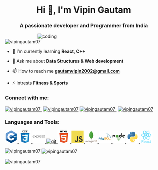 
<h1 align="center">Hi 👋, I'm Vipin Gautam</h1>
<h3 align="center">A passionate developer and Programmer from India</h3>

<img align="right" alt="coding" width="400" src="https://user-images.githubusercontent.com/95081432/230739606-e05fdaf8-fd3f-4bf4-b16a-523ef3cd17f6.png">

<p align="left"> <img src="https://komarev.com/ghpvc/?username=vipingautam07&label=Profile%20views&color=0e75b6&style=flat" alt="vipingautam07" /> </p>

- 🌱 I’m currently learning **React, C++**

- 💬 Ask me about **Data Structures & Web development**

- 📫 How to reach me **gautamvipin2002@gmail.com**

- ⚡ Intrests **Fitness & Sports**

<h3 align="left">Connect with me:</h3>
<p align="left">
<a href="https://twitter.com/vipingautam07_" target="blank"><img align="center" src="https://raw.githubusercontent.com/rahuldkjain/github-profile-readme-generator/master/src/images/icons/Social/twitter.svg" alt="vipingautam07_" height="30" width="40" /></a>
<a href="https://linkedin.com/in/vipingautam07" target="blank"><img align="center" src="https://raw.githubusercontent.com/rahuldkjain/github-profile-readme-generator/master/src/images/icons/Social/linked-in-alt.svg" alt="vipingautam07" height="30" width="40" /></a>
<a href="https://instagram.com/vipingautam07_" target="blank"><img align="center" src="https://raw.githubusercontent.com/rahuldkjain/github-profile-readme-generator/master/src/images/icons/Social/instagram.svg" alt="vipingautam07_" height="30" width="40" /></a>
<a href="https://www.leetcode.com/vipingautam07" target="blank"><img align="center" src="https://raw.githubusercontent.com/rahuldkjain/github-profile-readme-generator/master/src/images/icons/Social/leet-code.svg" alt="vipingautam07" height="30" width="40" /></a>
</p>

<h3 align="left">Languages and Tools:</h3>
<p align="left"> <a href="https://www.w3schools.com/cpp/" target="_blank" rel="noreferrer"> <img src="https://raw.githubusercontent.com/devicons/devicon/master/icons/cplusplus/cplusplus-original.svg" alt="cplusplus" width="40" height="40"/> </a> <a href="https://www.w3schools.com/css/" target="_blank" rel="noreferrer"> <img src="https://raw.githubusercontent.com/devicons/devicon/master/icons/css3/css3-original-wordmark.svg" alt="css3" width="40" height="40"/> </a> <a href="https://expressjs.com" target="_blank" rel="noreferrer"> <img src="https://raw.githubusercontent.com/devicons/devicon/master/icons/express/express-original-wordmark.svg" alt="express" width="40" height="40"/> </a> <a href="https://git-scm.com/" target="_blank" rel="noreferrer"> <img src="https://www.vectorlogo.zone/logos/git-scm/git-scm-icon.svg" alt="git" width="40" height="40"/> </a> <a href="https://www.w3.org/html/" target="_blank" rel="noreferrer"> <img src="https://raw.githubusercontent.com/devicons/devicon/master/icons/html5/html5-original-wordmark.svg" alt="html5" width="40" height="40"/> </a> <a href="https://developer.mozilla.org/en-US/docs/Web/JavaScript" target="_blank" rel="noreferrer"> <img src="https://raw.githubusercontent.com/devicons/devicon/master/icons/javascript/javascript-original.svg" alt="javascript" width="40" height="40"/> </a> <a href="https://www.mongodb.com/" target="_blank" rel="noreferrer"> <img src="https://raw.githubusercontent.com/devicons/devicon/master/icons/mongodb/mongodb-original-wordmark.svg" alt="mongodb" width="40" height="40"/> </a> <a href="https://www.mysql.com/" target="_blank" rel="noreferrer"> <img src="https://raw.githubusercontent.com/devicons/devicon/master/icons/mysql/mysql-original-wordmark.svg" alt="mysql" width="40" height="40"/> </a> <a href="https://nodejs.org" target="_blank" rel="noreferrer"> <img src="https://raw.githubusercontent.com/devicons/devicon/master/icons/nodejs/nodejs-original-wordmark.svg" alt="nodejs" width="40" height="40"/> </a> <a href="https://www.python.org" target="_blank" rel="noreferrer"> <img src="https://raw.githubusercontent.com/devicons/devicon/master/icons/python/python-original.svg" alt="python" width="40" height="40"/> </a> <a href="https://reactjs.org/" target="_blank" rel="noreferrer"> <img src="https://raw.githubusercontent.com/devicons/devicon/master/icons/react/react-original-wordmark.svg" alt="react" width="40" height="40"/> </a> </p>

<p><img align="left" src="https://github-readme-stats.vercel.app/api/top-langs?username=vipingautam07&show_icons=true&locale=en&layout=compact" alt="vipingautam07" /></p>

<p>&nbsp;<img align="center" src="https://github-readme-stats.vercel.app/api?username=vipingautam07&show_icons=true&locale=en" alt="vipingautam07" /></p>

<p><img align="center" src="https://github-readme-streak-stats.herokuapp.com/?user=vipingautam07&" alt="vipingautam07" /></p>
